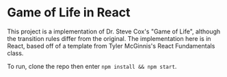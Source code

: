 

Game of Life in React
========

This project is a implementation of Dr. Steve Cox's "Game of Life", although the transition rules differ from the original. The implementation here is in React, based off of a template from Tyler McGinnis's React Fundamentals class. 

To run, clone the repo then enter `npm install && npm start`. 
